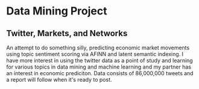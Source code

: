 # Data Mining Project


## Twitter, Markets, and Networks

An attempt to do something silly, predicting economic market movements using
topic sentiment scoring via AFINN and latent semantic indexing. I have more
interest in using the twitter data as a point of study and learning for various
topics in data mining and machine learning and my partner has an interest in
economic prediciton. Data consists of 86,000,000 tweets and a report will 
follow when it's ready to post. 
